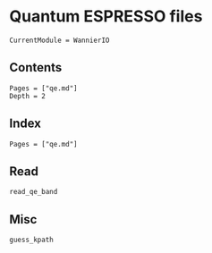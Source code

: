 # Quantum ESPRESSO files

```@meta
CurrentModule = WannierIO
```

## Contents

```@contents
Pages = ["qe.md"]
Depth = 2
```

## Index

```@index
Pages = ["qe.md"]
```

## Read

```@docs
read_qe_band
```

## Misc

```@docs
guess_kpath
```
